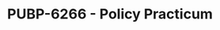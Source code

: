 ---
layout: course
title: PUBP-6266 - Policy Practicum
aliases: 
course_id: PUBP-6266
permalink: /PUBP-6266/
avg_difficulty: 0
avg_rating: 0
avg_workload: 0
type: course_page
---